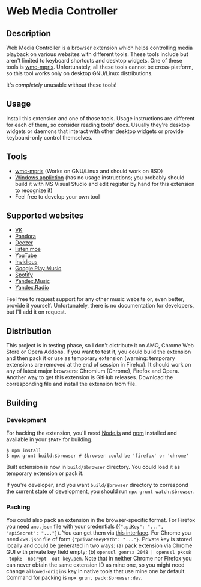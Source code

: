 # Web Media Controller

## Description

Web Media Controller is a browser extension which helps controlling media playback
on various websites with different tools. These tools include but aren't limited to
keyboard shortcuts and desktop widgets. One of these tools is
[wmc-mpris](https://github.com/f1u77y/wmc-mpris). Unfortunately, all these tools
cannot be cross-platform, so this tool works only on desktop GNU/Linux distributions.

It's *completely* unusable without these tools!

## Usage
Install this extension and one of those tools. Usage instructions are different for each
of them, so consider reading tools' docs. Usually they're desktop widgets or daemons that interact with
other desktop widgets or provide keyboard-only control themselves.

## Tools
- [wmc-mpris](https://github.com/f1u77y/wmc-mpris) (Works on GNU/Linux and should work on BSD)
- [Windows appliction](https://github.com/Rubikoid/DesktopPlayer) (has no usage instructions; you probably should build it with MS Visual Studio and edit register by hand for this extension to recognize it)
- Feel free to develop your own tool

## Supported websites
- [VK](https://vk.com)
- [Pandora](https://www.pandora.com/)
- [Deezer](https://deezer.com)
- [listen.moe](https://listen.moe/)
- [YouTube](https://youtube.com)
- [Invidious](https://invidio.us)
- [Google Play Music](https://play.google.com/music)
- [Spotify](https://www.spotify.com/)
- [Yandex.Music](https://music.yandex.ru)
- [Yandex.Radio](https://radio.yandex.ru)

Feel free to request support for any other music website or, even better, provide it yourself.
Unfortunately, there is no documentation for developers, but I'll add it on request.

## Distribution

This project is in testing phase, so I don't distribute it on AMO, Chrome Web Store or
Opera Addons. If you want to test it, you could build the extension and then pack it or
use as temporary extension (warning: temporary extensions are removed at the end of
session in Firefox). It should work on any of latest major browsers: Chromium (Chrome),
Firefox and Opera. Another way to get this extension is GitHub releases. Download the
corresponding file and install the extension from file.

## Building

### Development

For hacking the extension, you'll need [Node.js](https://nodejs.org/) and [npm](http://npmjs.com/)
installed and available in your `$PATH` for building.

    $ npm install
    $ npx grunt build:$browser # $browser could be 'firefox' or 'chrome'

Built extension is now in `build/$browser` directory. You could load it as temporary extension
or pack it.

If you're developer, and you want `build/$browser` directory to correspond the current state of
development, you should run `npx grunt watch:$browser`.

### Packing

You could also pack an extension in the browser-specific format. For Firefox you need `amo.json`
file with your credentials (`{"apiKey": "...", "apiSecret": "..."}`). You can get them via
[this interface](https://addons.mozilla.org/en-US/developers/addon/api/key/). For Chrome you need
`cws.json` file of form `{"privateKeyPath": "..."}`. Private key is stored locally and could be
generated in two ways: (a) pack extension via Chrome GUI with private key field empty; (b)
`openssl genrsa 2048 | openssl pkcs8 -topk8 -nocrypt -out key.pem`. Note that in neither Chrome
nor Firefox you can never obtain the same extension ID as mine one, so you might need change
`allowed-origins` key in native tools that use mine one by default.
Command for packing is `npx grunt pack:$browser:dev`.
